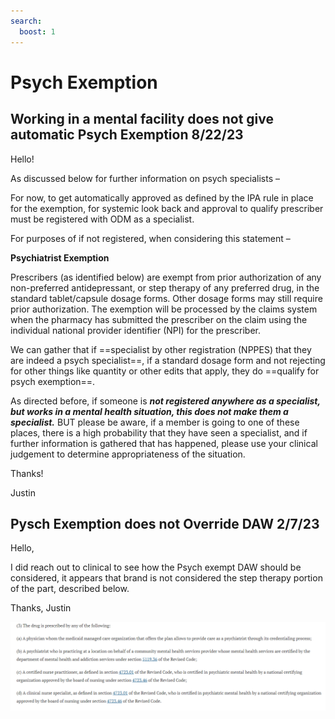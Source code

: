 ```yaml
---
search:
  boost: 1
---
```


# Psych Exemption 

## Working in a mental facility does not give automatic Psych Exemption 8/22/23

Hello!

As discussed below for further information on psych specialists – 

For now, to get automatically approved as defined by the IPA rule in place for the exemption, for systemic look back and approval to qualify prescriber must be registered with ODM as a specialist.

For purposes of if not registered, when considering this statement – 

**Psychiatrist Exemption**

Prescribers (as identified below) are exempt from prior authorization of any non-preferred antidepressant, or step therapy of any preferred drug, in the standard tablet/capsule dosage forms. Other dosage forms may still require prior authorization. The exemption will be processed by the claims system when the pharmacy has submitted the prescriber on the claim using the individual national provider identifier (NPI) for the prescriber.


We can gather that if ==specialist by other registration (NPPES) that they are indeed a psych specialist==, if a standard dosage form and not rejecting for other things like quantity or other edits that apply, they do ==qualify for psych exemption==.


As directed before, if someone is ***not registered anywhere as a specialist, but works in a mental health situation, this does not make them a specialist.*** BUT please be aware, if a member is going to one of these places, there is a high probability that they have seen a specialist, and if further information is gathered that has happened, please use your clinical judgement to determine appropriateness of the situation.

Thanks!

Justin





## Pysch Exemption does not Override DAW 2/7/23

Hello,

I did reach out to clinical to see how the Psych exempt DAW should be considered, it appears that brand is not considered the step therapy portion of the part, described below.

Thanks,
Justin

![Alt text](psych_exemption_1.png)
